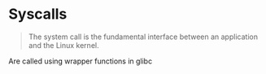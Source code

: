 # Syscalls

> The system call is the fundamental interface between an application and the Linux kernel.

Are called using wrapper functions in glibc 

